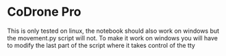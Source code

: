 # CoDrone Pro
This is only tested on linux, the notebook should also work on windows but the movement.py script will not.
To make it work on windows you will have to modify the last part of the script where it takes control of the tty
